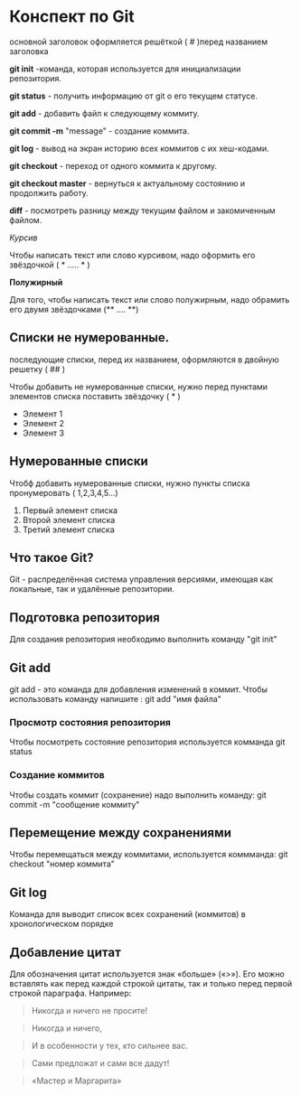 # Конспект по Git
основной заголовок оформляется решёткой ( # )перед названием заголовка 

**git init** -команда, которая используется для инициализации репозитория.  

**git status** - получить информацию от git о его текущем статусе.

**git add** - добавить файл к следующему коммиту.

**git commit -m** "message" - создание коммита.

**git log** - вывод на экран историю всех коммитов с их хеш-кодами.

**git checkout** - переход от одного коммита к другому.

**git checkout master** - вернуться к актуальному состоянию и продолжить работу.

**diff** - посмотреть разницу между текущим файлом и закомиченным файлом. 

*Курсив* 

Чтобы написать текст или слово курсивом, надо оформить его звёздочкой ( * ..... * ) 

**Полужирный**

Для того, чтобы написать текст или слово полужирным, надо обрамить его двумя звёздочками (** .... **)  

## Списки не нумерованные.
последующие списки, перед их названием, оформляются в двойную решетку ( ## )

Чтобы добавить не нумерованные списки, нужно перед пунктами элементов списка поставить звёздочку ( * )

* Элемент 1
* Элемент 2
* Элемент 3

## Нумерованные списки

Чтобф добавить нумерованные списки, нужно пункты списка пронумеровать ( 1,2,3,4,5...)

1. Первый элемент списка
2. Второй элемент списка
3. Третий элемент списка 

##  Что такое Git?
Git - распределённая система управления версиями, имеющая как локальные, так и удалённые репозитории. 
## Подготовка репозитория
Для создания репозитория необходимо выполнить команду "git init"
## Git add 
git add - это команда для добавления изменений в коммит. Чтобы использовать команду напишите : git add "имя файла"
### Просмотр состояния репозитория
Чтобы посмотреть состояние репозитория используется комманда git status
### Создание коммитов
Чтобы создать коммит (сохранение) надо выполнить команду: git commit -m "сообщение коммиту"

## Перемещение между сохранениями
Чтобы перемещаться между коммитами, используется коммманда: git checkout "номер коммита"
## Git log 
Команда для выводит список всех сохранений (коммитов) в хронологическом порядке
## Добавление цитат
 Для обозначения цитат используется знак «больше» («>»). Его можно вставлять как перед каждой строкой цитаты, так и только перед первой строкой параграфа. 
 Например:
 >Никогда и ничего не просите! 

 >Никогда и ничего,

 >И в особенности у тех, кто сильнее вас. 
 
 >Сами предложат и сами все дадут! 

 >«Мастер и Маргарита»
 
